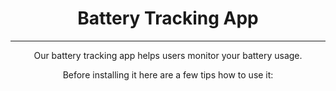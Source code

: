 <h1 align="center" >Battery Tracking App</h1>
<hr>

<p align="center">Our battery tracking app helps users monitor your battery usage.</p>

<p align="center">Before installing it here are a few tips how to use it: </p>


